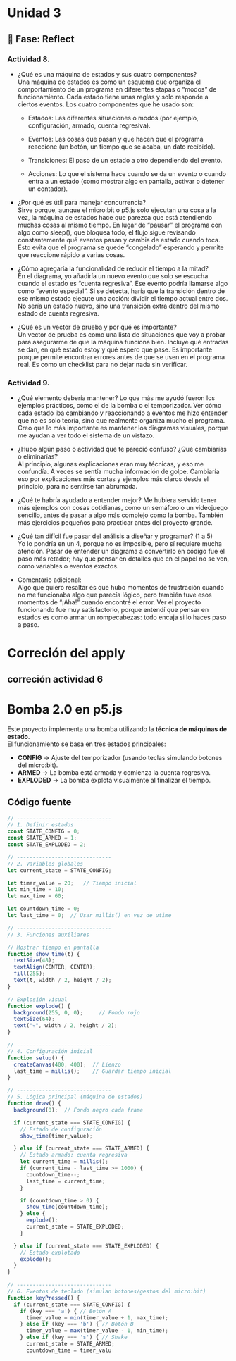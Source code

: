 # Unidad 3


## 🤔 Fase: Reflect

### Actividad 8.  

- ¿Qué es una máquina de estados y sus cuatro componentes?  
Una máquina de estados es como un esquema que organiza el comportamiento de un programa en diferentes etapas o “modos” de funcionamiento. Cada estado tiene unas reglas y solo responde a ciertos eventos. Los cuatro componentes que he usado son:  

  - Estados: Las diferentes situaciones o modos (por ejemplo, configuración, armado, cuenta regresiva).  

  - Eventos: Las cosas que pasan y que hacen que el programa reaccione (un botón, un tiempo que se acaba, un dato recibido).  

  - Transiciones: El paso de un estado a otro dependiendo del evento.  

  - Acciones: Lo que el sistema hace cuando se da un evento o cuando entra a un estado (como mostrar algo en pantalla, activar o detener un contador).  

- ¿Por qué es útil para manejar concurrencia?  
Sirve porque, aunque el micro:bit o p5.js solo ejecutan una cosa a la vez, la máquina de estados hace que parezca que está atendiendo muchas cosas al mismo tiempo. En lugar de “pausar” el programa con algo como sleep(), que bloquea todo, el flujo sigue revisando constantemente qué eventos pasan y cambia de estado cuando toca. Esto evita que el programa se quede “congelado” esperando y permite que reaccione rápido a varias cosas.  

- ¿Cómo agregaría la funcionalidad de reducir el tiempo a la mitad?  
En el diagrama, yo añadiría un nuevo evento que solo se escucha cuando el estado es “cuenta regresiva”. Ese evento podría llamarse algo como “evento especial”. Si se detecta, haría que la transición dentro de ese mismo estado ejecute una acción: dividir el tiempo actual entre dos. No sería un estado nuevo, sino una transición extra dentro del mismo estado de cuenta regresiva.  

- ¿Qué es un vector de prueba y por qué es importante?  
Un vector de prueba es como una lista de situaciones que voy a probar para asegurarme de que la máquina funciona bien. Incluye qué entradas se dan, en qué estado estoy y qué espero que pase. Es importante porque permite encontrar errores antes de que se usen en el programa real. Es como un checklist para no dejar nada sin verificar.


### Actividad 9.  
- ¿Qué elemento debería mantener?
Lo que más me ayudó fueron los ejemplos prácticos, como el de la bomba o el temporizador. Ver cómo cada estado iba cambiando y reaccionando a eventos me hizo entender que no es solo teoría, sino que realmente organiza mucho el programa. Creo que lo más importante es mantener los diagramas visuales, porque me ayudan a ver todo el sistema de un vistazo.

- ¿Hubo algún paso o actividad que te pareció confuso? ¿Qué cambiarías o eliminarías?  
Al principio, algunas explicaciones eran muy técnicas, y eso me confundía. A veces se sentía mucha información de golpe. Cambiaría eso por explicaciones más cortas y ejemplos más claros desde el principio, para no sentirse tan abrumada.

- ¿Qué te habría ayudado a entender mejor?
Me hubiera servido tener más ejemplos con cosas cotidianas, como un semáforo o un videojuego sencillo, antes de pasar a algo más complejo como la bomba. También más ejercicios pequeños para practicar antes del proyecto grande.

- ¿Qué tan difícil fue pasar del análisis a diseñar y programar? (1 a 5)  
Yo lo pondría en un 4, porque no es imposible, pero sí requiere mucha atención. Pasar de entender un diagrama a convertirlo en código fue el paso más retador; hay que pensar en detalles que en el papel no se ven, como variables o eventos exactos.

- Comentario adicional:  
Algo que quiero resaltar es que hubo momentos de frustración cuando no me funcionaba algo que parecía lógico, pero también tuve esos momentos de “¡Aha!” cuando encontré el error. Ver el proyecto funcionando fue muy satisfactorio, porque entendí que pensar en estados es como armar un rompecabezas: todo encaja si lo haces paso a paso.


# Correción del apply

## correción actividad 6  
# Bomba 2.0 en p5.js

Este proyecto implementa una bomba utilizando la **técnica de máquinas de estado**.  
El funcionamiento se basa en tres estados principales:

- **CONFIG** → Ajuste del temporizador (usando teclas simulando botones del micro:bit).  
- **ARMED** → La bomba está armada y comienza la cuenta regresiva.  
- **EXPLODED** → La bomba explota visualmente al finalizar el tiempo.  

## Código fuente

```javascript
// ------------------------------
// 1. Definir estados
const STATE_CONFIG = 0;
const STATE_ARMED = 1;
const STATE_EXPLODED = 2;

// ------------------------------
// 2. Variables globales
let current_state = STATE_CONFIG;

let timer_value = 20;   // Tiempo inicial
let min_time = 10;
let max_time = 60;

let countdown_time = 0; 
let last_time = 0;  // Usar millis() en vez de utime

// ------------------------------
// 3. Funciones auxiliares

// Mostrar tiempo en pantalla
function show_time(t) {
  textSize(48);
  textAlign(CENTER, CENTER);
  fill(255);
  text(t, width / 2, height / 2);
}

// Explosión visual
function explode() {
  background(255, 0, 0);     // Fondo rojo
  textSize(64);
  text("💀", width / 2, height / 2);
}

// ------------------------------
// 4. Configuración inicial
function setup() {
  createCanvas(400, 400);  // Lienzo
  last_time = millis();    // Guardar tiempo inicial
}

// ------------------------------
// 5. Lógica principal (máquina de estados)
function draw() {
  background(0);  // Fondo negro cada frame

  if (current_state === STATE_CONFIG) {
    // Estado de configuración
    show_time(timer_value);

  } else if (current_state === STATE_ARMED) {
    // Estado armado: cuenta regresiva
    let current_time = millis();
    if (current_time - last_time >= 1000) {
      countdown_time--;
      last_time = current_time;
    }

    if (countdown_time > 0) {
      show_time(countdown_time);
    } else {
      explode();
      current_state = STATE_EXPLODED;
    }

  } else if (current_state === STATE_EXPLODED) {
    // Estado explotado
    explode();
  }
}

// ------------------------------
// 6. Eventos de teclado (simulan botones/gestos del micro:bit)
function keyPressed() {
  if (current_state === STATE_CONFIG) {
    if (key === 'a') { // Botón A
      timer_value = min(timer_value + 1, max_time);
    } else if (key === 'b') { // Botón B
      timer_value = max(timer_value - 1, min_time);
    } else if (key === 's') { // Shake
      current_state = STATE_ARMED;
      countdown_time = timer_valu


